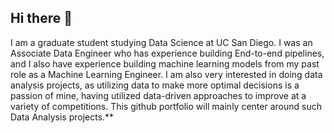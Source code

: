 ## Hi there 👋

I am a graduate student studying Data Science at UC San Diego. I was an Associate Data Engineer who has experience building End-to-end pipelines, and I also have experience building machine learning models from my past role as a Machine Learning Engineer. I am also very interested in doing data analysis projects, as utilizing data to make more optimal decisions is a passion of mine, having utilized data-driven approaches to improve at a variety of competitions. This github portfolio will mainly center around such Data Analysis projects.**
